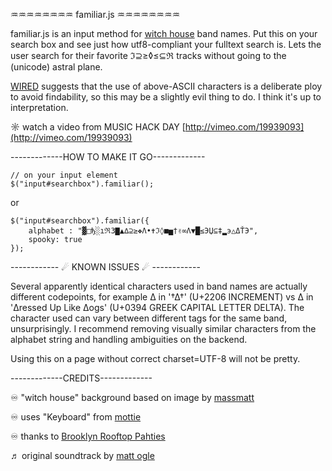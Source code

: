 ♒♒♒♒♒♒♒♒ familiar.js ♒♒♒♒♒♒♒♒

familiar.js is an input method for [witch house](http://www.last.fm/tag/witch%20house/artists) band names. Put this on your search box and see just how utf8-compliant your fulltext search is. Lets the user search for their favorite ℑ⊇≥◊≤⊆ℜ tracks without going to the (unicode) astral plane.

[WIRED](http://www.wired.com/magazine/2011/01/pl_music_ungoogle/) suggests that the use of above-ASCII characters is a deliberate ploy to avoid findability, so this may be a slightly evil thing to do. I think it's up to interpretation.

☼ watch a video from MUSIC HACK DAY [http://vimeo.com/19939093](http://vimeo.com/19939093)

-------------HOW TO MAKE IT GO-------------

	// on your input element
	$("input#searchbox").familiar();

or


	$("input#searchbox").familiar({
		alphabet : "▓□ђ░ıℜЗ▇▲∆⊇≥❖Λ•✝ℑ◊■▅†✌∞Ʌ▼█≤ЭЏ⊆‡▂э△ΔŤЭ",
		spooky: true
	});

------------ ☄ KNOWN ISSUES ☄ ------------

Several apparently identical characters used in band names are actually
 different codepoints, for example ∆ in '†∆†' (U+2206 INCREMENT) vs
 Δ in 'Δressed Up Like Δogs' (U+0394 GREEK CAPITAL LETTER DELTA). 
The character used can vary between different tags for the same 
band, unsurprisingly. I recommend removing visually similar characters 
from the alphabet string and handling ambiguities on the backend. 

Using this on a page without correct charset=UTF-8 will not be pretty.

-------------CREDITS-------------

♾ "witch house" background based on image by [massmatt](http://www.flickr.com/photos/momentsnotice/2972064031/)

♾ uses "Keyboard" from [mottie](https://github.com/Mottie/Keyboard)

♾ thanks to [Brooklyn Rooftop Pahties](https://www.facebook.com/profile.php?id=100000790577286)

♬ original soundtrack by [matt ogle](http://mattogle.com/)

